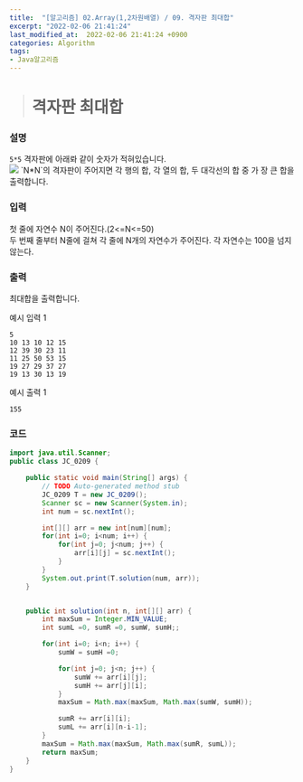 ```yaml
---
title:  "[알고리즘] 02.Array(1,2차원배열) / 09. 격자판 최대합"
excerpt: "2022-02-06 21:41:24"
last_modified_at:  2022-02-06 21:41:24 +0900
categories: Algorithm
tags:
- Java알고리즘
---
```


># 격자판 최대합  

### 설명  

`5*5` 격자판에 아래롸 같이 숫자가 적혀있습니다.  
![](`https://cote.inflearn.com/public/upload/4897574b00.jpg)  
`N*N`의 격자판이 주어지면 각 행의 합, 각 열의 합, 두 대각선의 합 중 가 장 큰 합을 출력합니다.  


### 입력  

첫 줄에 자연수 N이 주어진다.(2<=N<=50)  
두 번째 줄부터 N줄에 걸쳐 각 줄에 N개의 자연수가 주어진다. 각 자연수는 100을 넘지 않는다.  


### 출력  

최대합을 출력합니다.   


예시 입력 1   
```
5
10 13 10 12 15
12 39 30 23 11
11 25 50 53 15
19 27 29 37 27
19 13 30 13 19
```
예시 출력 1  
```
155
```


### 코드  

```java
import java.util.Scanner;
public class JC_0209 {

	public static void main(String[] args) {
		// TODO Auto-generated method stub
		JC_0209 T = new JC_0209();
		Scanner sc = new Scanner(System.in);
		int num = sc.nextInt();

		int[][] arr = new int[num][num];
		for(int i=0; i<num; i++) {
			for(int j=0; j<num; j++) {
				arr[i][j] = sc.nextInt();
			}
		}
		System.out.print(T.solution(num, arr));
	}


	public int solution(int n, int[][] arr) {
		int maxSum = Integer.MIN_VALUE;
		int sumL =0, sumR =0, sumW, sumH;;

		for(int i=0; i<n; i++) {
			sumW = sumH =0;

			for(int j=0; j<n; j++) {
				sumW += arr[i][j];
				sumH += arr[j][i];
			}
			maxSum = Math.max(maxSum, Math.max(sumW, sumH));

			sumR += arr[i][i];
			sumL += arr[i][n-i-1];
		}
		maxSum = Math.max(maxSum, Math.max(sumR, sumL));
		return maxSum;
	}
}
```

